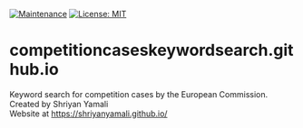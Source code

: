 [![Maintenance](https://img.shields.io/maintenance/yes/2024)](https://github.com/CompetitionCasesKeywordSearch/competitioncaseskeywordsearch.github.io/)
[![License: MIT](https://img.shields.io/badge/License-MIT-yellow.svg)](https://opensource.org/licenses/MIT)
# competitioncaseskeywordsearch.github.io
Keyword search for competition cases by the European Commission. 
<br>
Created by Shriyan Yamali
<br>
Website at <a href="https://shriyanyamali.github.io/">https://shriyanyamali.github.io/</a>
